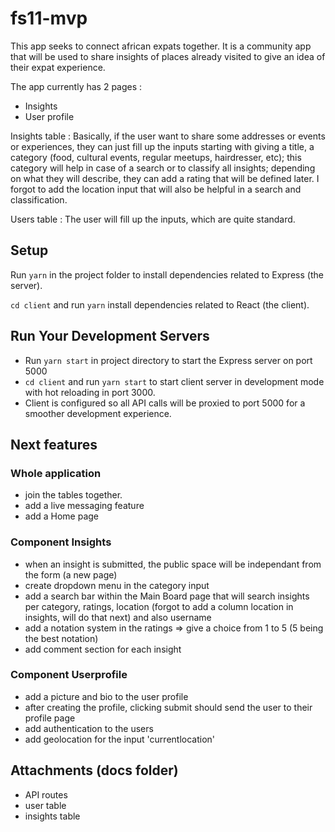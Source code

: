# fs11-mvp

This app seeks to connect african expats together. It is a community app that will be used to share insights of places already visited to give an idea of their expat experience.

The app currently has 2 pages :

- Insights
- User profile

Insights table :
Basically, if the user want to share some addresses or events or experiences, they can just fill up the inputs starting with giving a title, a category (food, cultural events, regular meetups, hairdresser, etc); this category will help in case of a search or to classify all insights; depending on what they will describe, they can add a rating that will be defined later. I forgot to add the location input that will also be helpful in a search and classification.

Users table :
The user will fill up the inputs, which are quite standard.

## Setup

Run `yarn` in the project folder to install dependencies related to Express (the server).

`cd client` and run `yarn` install dependencies related to React (the client).

## Run Your Development Servers

- Run `yarn start` in project directory to start the Express server on port 5000
- `cd client` and run `yarn start` to start client server in development mode with hot reloading in port 3000.
- Client is configured so all API calls will be proxied to port 5000 for a smoother development experience.

## Next features

### Whole application

- join the tables together.
- add a live messaging feature
- add a Home page

### Component Insights

- when an insight is submitted, the public space will be independant from the form (a new page)
- create dropdown menu in the category input
- add a search bar within the Main Board page that will search insights per category, ratings, location (forgot to add a column location in insights, will do that next) and also username
- add a notation system in the ratings => give a choice from 1 to 5 (5 being the best notation)
- add comment section for each insight

### Component Userprofile

- add a picture and bio to the user profile
- after creating the profile, clicking submit should send the user to their profile page
- add authentication to the users
- add geolocation for the input 'currentlocation'


## Attachments (docs folder)

- API routes
- user table
- insights table
